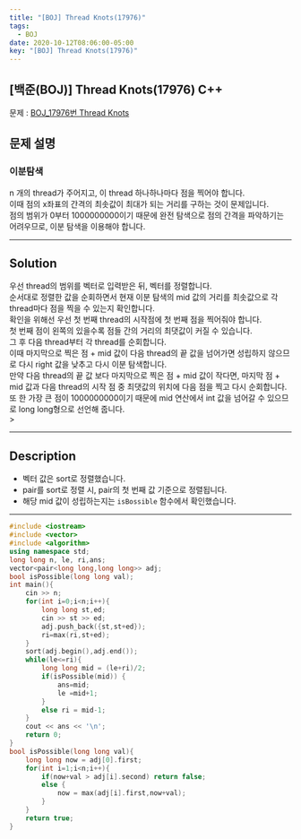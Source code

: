 ```yaml
---
title: "[BOJ] Thread Knots(17976)"
tags:
  - BOJ
date: 2020-10-12T08:06:00-05:00
key: "[BOJ] Thread Knots(17976)"
---
```


## [백준(BOJ)] Thread Knots(17976) C++

<!--more-->

문제 : [BOJ_17976번 Thread Knots](https://www.acmicpc.net/problem/17976)<br>

## 문제 설명

### 이분탐색

n 개의 thread가 주어지고, 이 thread 하나하나마다 점을 찍어야 합니다.<br>
이때 점의 x좌표의 간격의 최솟값이 최대가 되는 거리를 구하는 것이 문제입니다.<br>
점의 범위가 0부터 1000000000이기 때문에 완전 탐색으로 점의 간격을 파악하기는 어려우므로, 이분 탐색을 이용해야 합니다.<br>

---

## Solution

우선 thread의 범위를 벡터로 입력받은 뒤, 벡터를 정렬합니다.<br>
순서대로 정렬한 값을 순회하면서 현재 이분 탐색의 mid 값의 거리를 최솟값으로 각 thread마다 점을 찍을 수 있는지 확인합니다.<br>
확인을 위해선 우선 첫 번째 thread의 시작점에 첫 번째 점을 찍어줘야 합니다.<br>
첫 번째 점이 왼쪽의 있을수록 점들 간의 거리의 최댓값이 커질 수 있습니다.<br>
그 후 다음 thread부터 각 thread를 순회합니다.<br>
이때 마지막으로 찍은 점 + mid 값이 다음 thread의 끝 값을 넘어가면 성립하지 않으므로 다시 right 값을 낮추고 다시 이분 탐색합니다.<br>
만약 다음 thread의 끝 값 보다 마지막으로 찍은 점 + mid 값이 작다면, 마지막 점 + mid 값과 다음 thread의 시작 점 중 최댓값의 위치에 다음 점을 찍고 다시 순회합니다.<br>
또 한 가장 큰 점이 1000000000이기 때문에 mid 연산에서 int 값을 넘어갈 수 있으므로 long long형으로 선언해 줍니다.<br>>

---

## Description

- 벡터 값은 sort로 정렬했습니다.<br>
- pair를 sort로 정렬 시, pair의 첫 번째 값 기준으로 정렬됩니다.<br>
- 해당 mid 값이 성립하는지는 `isBossible` 함수에서 확인했습니다.<br>

---

```cpp
#include <iostream>
#include <vector>
#include <algorithm>
using namespace std;
long long n, le, ri,ans;
vector<pair<long long,long long>> adj;
bool isPossible(long long val);
int main(){
    cin >> n;
    for(int i=0;i<n;i++){
        long long st,ed;
        cin >> st >> ed;
        adj.push_back({st,st+ed});
        ri=max(ri,st+ed);
    }
    sort(adj.begin(),adj.end());
    while(le<=ri){
        long long mid = (le+ri)/2;
        if(isPossible(mid)) {
            ans=mid;
            le =mid+1;
        }
        else ri = mid-1;
    }
    cout << ans << '\n';
    return 0;
}
bool isPossible(long long val){
    long long now = adj[0].first;
    for(int i=1;i<n;i++){
        if(now+val > adj[i].second) return false;
        else {
            now = max(adj[i].first,now+val);
        }
    }
    return true;
}
```
